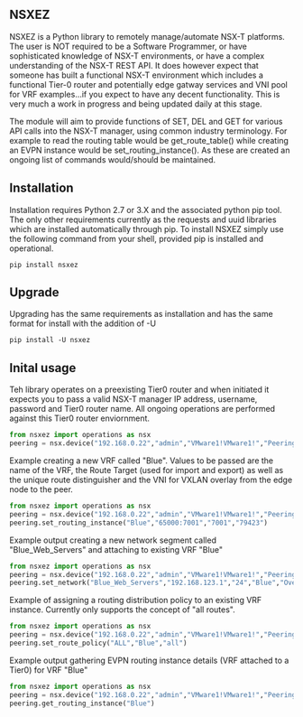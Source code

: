 ## NSXEZ

NSXEZ is a Python library to remotely manage/automate NSX-T platforms. The user is NOT required to be a Software Programmer, or have sophisticated knowledge of NSX-T environments, or have a complex understanding of the NSX-T REST API. It does however expect that someone has built a functional NSX-T environment which includes a functional Tier-0 router and potentially edge gatway services and VNI pool for VRF examples...if you expect to have any decent functionality. This is very much a work in progress and being updated daily at this stage. 

The module will aim to provide functions of SET, DEL and GET for various API calls into the NSX-T manager, using common industry terminology. For example to read the routing table would be get_route_table() while creating an EVPN instance would be set_routing_instance(). As these are created an ongoing list of commands would/should be maintained. 


## Installation

Installation requires Python 2.7 or 3.X and the associated python pip tool. The only other requirements currently as the requests and uuid libraries which are installed automatically through pip. To install NSXEZ simply use the following command from your shell, provided pip is installed and operational. 

`
pip install nsxez
`

## Upgrade

Upgrading has the same requirements as installation and has the same format for install with the addition of -U 

`
pip install -U nsxez
`

## Inital usage

Teh library operates on a preexisting Tier0 router and when initiated it expects you to pass a valid NSX-T manager IP address, username, password and Tier0 router name. All ongoing operations are performed against this Tier0 router enviornment. 

```python
from nsxez import operations as nsx
peering = nsx.device("192.168.0.22","admin","VMware1!VMware1!","Peering")
```

Example creating a new VRF called "Blue". Values to be passed are the name of the VRF, the Route Target (used for import and export) as well as the unique route distinguisher and the VNI for VXLAN overlay from the edge node to the peer. 

```python
from nsxez import operations as nsx
peering = nsx.device("192.168.0.22","admin","VMware1!VMware1!","Peering")
peering.set_routing_instance("Blue","65000:7001","7001","79423")
```

Example output creating a new network segment called "Blue_Web_Servers" and attaching to existing VRF "Blue"

```python
from nsxez import operations as nsx
peering = nsx.device("192.168.0.22","admin","VMware1!VMware1!","Peering")
peering.set_network("Blue_Web_Servers","192.168.123.1","24","Blue","Overlay_TZ")
```

Example of assigning a routing distribution policy to an existing VRF instance. Currently only supports the concept of "all routes". 

```python
from nsxez import operations as nsx
peering = nsx.device("192.168.0.22","admin","VMware1!VMware1!","Peering")
peering.set_route_policy("ALL","Blue","all")
```

Example output gathering EVPN routing instance details (VRF attached to a Tier0) for VRF "Blue"

```python
from nsxez import operations as nsx
peering = nsx.device("192.168.0.22","admin","VMware1!VMware1!","Peering")
peering.get_routing_instance("Blue")
```
